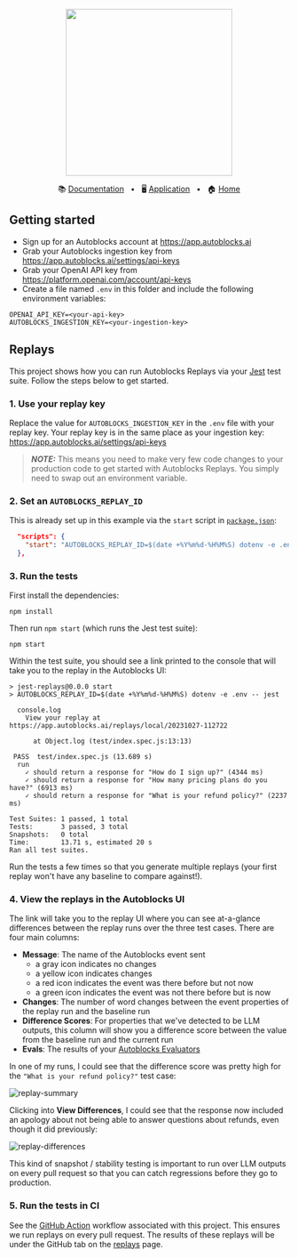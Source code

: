 <!-- banner start -->
<p align="center">
  <img src="https://app.autoblocks.ai/images/logo.png" width="300px">
</p>

<p align="center">
  📚
  <a href="https://docs.autoblocks.ai/">Documentation</a>
  &nbsp;
  •
  &nbsp;
  🖥️
  <a href="https://app.autoblocks.ai/">Application</a>
  &nbsp;
  •
  &nbsp;
  🏠
  <a href="https://www.autoblocks.ai/">Home</a>
</p>
<!-- banner end -->

<!-- getting started start -->

## Getting started

- Sign up for an Autoblocks account at https://app.autoblocks.ai
- Grab your Autoblocks ingestion key from https://app.autoblocks.ai/settings/api-keys
- Grab your OpenAI API key from https://platform.openai.com/account/api-keys
- Create a file named `.env` in this folder and include the following environment variables:

```
OPENAI_API_KEY=<your-api-key>
AUTOBLOCKS_INGESTION_KEY=<your-ingestion-key>
```

<!-- getting started end -->

## Replays

This project shows how you can run Autoblocks Replays via your [Jest](https://jestjs.io/) test suite. Follow the steps below to get started.

### 1. Use your replay key

Replace the value for `AUTOBLOCKS_INGESTION_KEY` in the `.env` file with your replay key. Your replay key is in the same place as your
ingestion key: https://app.autoblocks.ai/settings/api-keys

> **_NOTE:_** This means you need to make very few code changes to your production code to get started with Autoblocks Replays. You simply need to swap out an environment variable.

### 2. Set an `AUTOBLOCKS_REPLAY_ID`

This is already set up in this example via the `start` script in [`package.json`](./package.json):

```json
  "scripts": {
    "start": "AUTOBLOCKS_REPLAY_ID=$(date +%Y%m%d-%H%M%S) dotenv -e .env -- jest"
  },
```

### 3. Run the tests

First install the dependencies:

```
npm install
```

Then run `npm start` (which runs the Jest test suite):

```
npm start
```

Within the test suite, you should see a link printed to the console that will take you to the replay in the Autoblocks UI:

```
> jest-replays@0.0.0 start
> AUTOBLOCKS_REPLAY_ID=$(date +%Y%m%d-%H%M%S) dotenv -e .env -- jest

  console.log
    View your replay at https://app.autoblocks.ai/replays/local/20231027-112722

      at Object.log (test/index.spec.js:13:13)

 PASS  test/index.spec.js (13.689 s)
  run
    ✓ should return a response for "How do I sign up?" (4344 ms)
    ✓ should return a response for "How many pricing plans do you have?" (6913 ms)
    ✓ should return a response for "What is your refund policy?" (2237 ms)

Test Suites: 1 passed, 1 total
Tests:       3 passed, 3 total
Snapshots:   0 total
Time:        13.71 s, estimated 20 s
Ran all test suites.
```

Run the tests a few times so that you generate multiple replays (your first replay won't have any baseline to compare against!).

### 4. View the replays in the Autoblocks UI

The link will take you to the replay UI where you can see at-a-glance differences between the replay runs over the three test cases. There are four main columns:

- **Message**: The name of the Autoblocks event sent
  - a gray icon indicates no changes
  - a yellow icon indicates changes
  - a red icon indicates the event was there before but not now
  - a green icon indicates the event was not there before but is now
- **Changes**: The number of word changes between the event properties of the replay run and the baseline run
- **Difference Scores**: For properties that we've detected to be LLM outputs, this column will show you a difference score between the value from the baseline run and the current run
- **Evals**: The results of your [Autoblocks Evaluators](https://docs.autoblocks.ai/features/evaluators)

In one of my runs, I could see that the difference score was pretty high for the `"What is your refund policy?"` test case:

![replay-summary](https://github.com/autoblocksai/autoblocks-examples/assets/7498009/cb99858a-8f94-4bd9-b8b4-893e32097642)

Clicking into **View Differences**, I could see that the response now included an apology about not being able to answer questions about refunds, even though it did previously:

![replay-differences](https://github.com/autoblocksai/autoblocks-examples/assets/7498009/53b33ed5-fe8e-44cf-ac07-c2f315ecb4b9)

This kind of snapshot / stability testing is important to run over LLM outputs on every pull request so that you can catch regressions before they go to production.

### 5. Run the tests in CI

See the [GitHub Action](/.github/workflows/jest-replays.yml) workflow associated with this project. This ensures we run replays on every pull request.
The results of these replays will be under the GitHub tab on the [replays](https://app.autoblocks.ai/replays) page.
